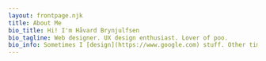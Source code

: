 ```yaml
---
layout: frontpage.njk
title: About Me
bio_title: Hi! I'm Håvard Brynjulfsen
bio_tagline: Web designer. UX design enthusiast. Lover of poo.
bio_info: Sometimes I [design](https://www.google.com) stuff. Other times I write stuff. Occasionally I even code some stuff. Currently a web designer at ACOS.
---
```

